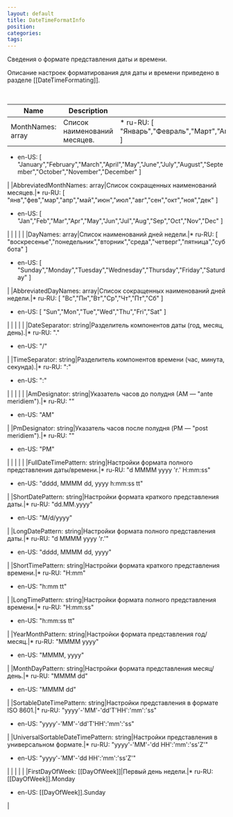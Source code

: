 ```yaml
---
layout: default
title: DateTimeFormatInfo
position: 
categories: 
tags: 
---
```


Сведения о формате представления даты и времени.

Описание настроек форматирования для даты и времени приведено в разделе [[DateTimeFormating]].

 

|Name|Description|Example|
|----|-----------|-------|
|MonthNames: array<string>|Список наименований месяцев.|* ru-RU: [ "Январь","Февраль","Март","Апрель","Май","Июнь","Июль","Август","Сентябрь","Октябрь","Ноябрь","Декабрь" ]
* en-US: [ "January","February","March","April","May","June","July","August","September","October","November","December" ]

|
|AbbreviatedMonthNames: array<string>|Список сокращенных наименований месяцев.|* ru-RU: [ "янв","фев","мар","апр","май","июн","июл","авг","сен","окт","ноя","дек" ]
* en-US: [ "Jan","Feb","Mar","Apr","May","Jun","Jul","Aug","Sep","Oct","Nov","Dec" ]

|
| | | |
|DayNames: array<string>|Список наименований дней недели.|* ru-RU: [ "воскресенье","понедельник","вторник","среда","четверг","пятница","суббота" ]
* en-US: [ "Sunday","Monday","Tuesday","Wednesday","Thursday","Friday","Saturday" ]

|
|AbbreviatedDayNames: array<string>|Список сокращенных наименований дней недели.|* ru-RU: [ "Вс","Пн","Вт","Ср","Чт","Пт","Сб" ]
* en-US: [ "Sun","Mon","Tue","Wed","Thu","Fri","Sat" ]

|
| | | |
|DateSeparator: string|Разделитель компонентов даты (год, месяц, день).|* ru-RU: "."
* en-US: "/"

|
|TimeSeparator: string|Разделитель компонентов времени (час, минута, секунда).|* ru-RU: ":"
* en-US: ":"

|
| | | |
|AmDesignator: string|Указатель часов до полудня (АМ — "ante meridiem").|* ru-RU: ""
* en-US: "AM"

|
|PmDesignator: string|Указатель часов после полудня (PМ — "post meridiem").|* ru-RU: ""
* en-US: "PM"

|
| | | |
|FullDateTimePattern: string|Настройки формата полного представления даты/времени.|* ru-RU: "d MMMM yyyy 'г.' H:mm:ss"
* en-US: "dddd, MMMM dd, yyyy h:mm:ss tt"

|
|ShortDatePattern: string|Настройки формата краткого представления даты.|* ru-RU: "dd.MM.yyyy"
* en-US: "M/d/yyyy"

|
|LongDatePattern: string|Настройки формата полного представления даты.|* ru-RU: "d MMMM yyyy 'г.'"
* en-US: "dddd, MMMM dd, yyyy"

|
|ShortTimePattern: string|Настройки формата краткого представления времени.|* ru-RU: "H:mm"
* en-US: "h:mm tt"

|
|LongTimePattern: string|Настройки формата полного представления времени.|* ru-RU: "H:mm:ss"
* en-US: "h:mm:ss tt"

|
|YearMonthPattern: string|Настройки формата представления год/месяц.|* ru-RU: "MMMM yyyy"
* en-US: "MMMM, yyyy"

|
|MonthDayPattern: string|Настройки формата представления месяц/день.|* ru-RU: "MMMM dd"
* en-US: "MMMM dd"

|
|SortableDateTimePattern: string|Настройки представления в формате ISO 8601.|* ru-RU: "yyyy'-'MM'-'dd'T'HH':'mm':'ss"
* en-US: "yyyy'-'MM'-'dd'T'HH':'mm':'ss"

|
|UniversalSortableDateTimePattern: string|Настройки представления в универсальном формате.|* ru-RU: "yyyy'-'MM'-'dd HH':'mm':'ss'Z'"
* en-US: "yyyy'-'MM'-'dd HH':'mm':'ss'Z'"

|
| | | |
|FirstDayOfWeek: [[DayOfWeek]]|Первый день недели.|* ru-RU: [[DayOfWeek]].Monday
* en-US: [[DayOfWeek]].Sunday

|

 

 

